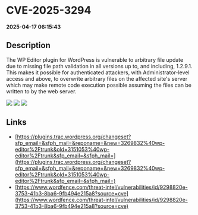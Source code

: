 # CVE-2025-3294

**2025-04-17 06:15:43**

## Description
The WP Editor plugin for WordPress is vulnerable to arbitrary file update due to missing file path validation in all versions up to, and including, 1.2.9.1. This makes it possible for authenticated attackers, with Administrator-level access and above, to overwrite arbitrary files on the affected site's server which may make remote code execution possible assuming the files can be written to by the web server.

![](https://img.shields.io/static/v1?label=Score&message=7.2&color=red)
![](https://img.shields.io/static/v1?label=Severity&message=HIGH&color=red)
![](https://img.shields.io/static/v1?label=CWE&message=Traversal&color=green)

## Links
- [https://plugins.trac.wordpress.org/changeset?sfp_email=&sfph_mail=&reponame=&new=3269832%40wp-editor%2Ftrunk&old=3151053%40wp-editor%2Ftrunk&sfp_email=&sfph_mail=](https://plugins.trac.wordpress.org/changeset?sfp_email=&sfph_mail=&reponame=&new=3269832%40wp-editor%2Ftrunk&old=3151053%40wp-editor%2Ftrunk&sfp_email=&sfph_mail=)
- [https://www.wordfence.com/threat-intel/vulnerabilities/id/9298820e-3753-41b3-8ba6-9fb494e215a8?source=cve](https://www.wordfence.com/threat-intel/vulnerabilities/id/9298820e-3753-41b3-8ba6-9fb494e215a8?source=cve)

